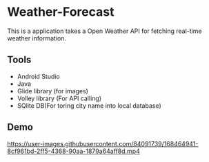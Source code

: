 # Weather-Forecast
This is a application takes a Open Weather API for fetching real-time weather information.

## Tools
  - Android Studio
  - Java 
  - Glide library (for images)
  - Volley library (For API calling)
  - SQlite DB(For toring city name into local database)
  
## Demo
https://user-images.githubusercontent.com/84091739/168464941-8cf961bd-2ff5-4368-90aa-1879a64aff8d.mp4


